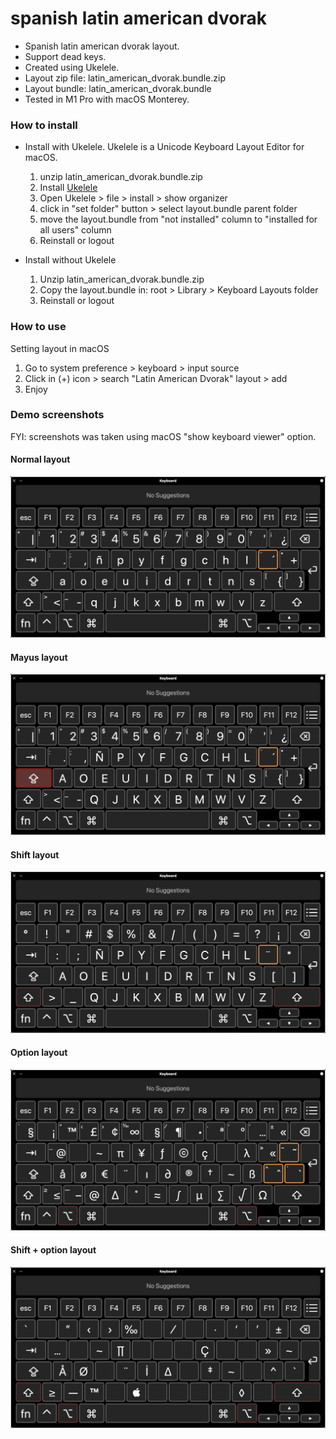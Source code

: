 # spanish latin american dvorak

- Spanish latin american dvorak layout.
- Support dead keys.
- Created using Ukelele.
- Layout zip file: latin_american_dvorak.bundle.zip
- Layout bundle: latin_american_dvorak.bundle
- Tested in M1 Pro with macOS Monterey.

### How to install

* Install with Ukelele. Ukelele is a Unicode Keyboard Layout Editor for macOS.
  1. unzip latin_american_dvorak.bundle.zip
  2. Install [Ukelele](https://software.sil.org/ukelele/)
  3. Open Ukelele > file > install > show organizer
  4. click in "set folder" button > select layout.bundle parent folder
  5. move the layout.bundle from "not installed" column to "installed for all users" column
  6. Reinstall or logout

* Install without Ukelele
  1. Unzip latin_american_dvorak.bundle.zip
  2. Copy the layout.bundle in: root > Library > Keyboard Layouts folder
  3. Reinstall or logout

### How to use
Setting layout in macOS
1. Go to system preference > keyboard > input source
2. Click in (+) icon > search "Latin American Dvorak" layout > add
3. Enjoy

### Demo screenshots
FYI: screenshots was taken using macOS "show keyboard viewer" option.

#### Normal layout
![Screenshot](images/layout_(5).png)

#### Mayus layout
![Screenshot](images/layout_(4).png)

#### Shift layout
![Screenshot](images/layout_(3).png)

#### Option layout
![Screenshot](images/layout_(1).png)

#### Shift + option layout
![Screenshot](images/layout_(2).png)